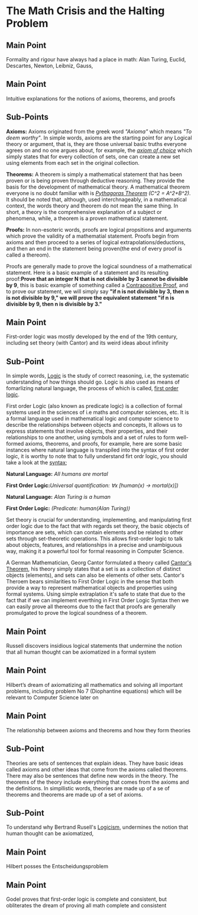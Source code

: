 # The Math Crisis and the Halting Problem


## Main Point
Formality and rigour have always had a place in math: Alan Turing, Euclid, Descartes, Newton, Leibniz, Gauss, 


## Main Point
Intuitive explanations for the notions of axioms, theorems, and proofs

  ## Sub-Points
**Axioms:** Axioms originated from the greek word _"Axioma"_ which means  _"To deem worthy"_. In simple words, axioms are the starting point for any Logical theory or argument, that is, 	they are those universal basic truths everyone agrees on and no one argues about, for example, the _[axiom of choice](https://en.wikipedia.org/wiki/Axiom_of_choice)_ which simply states that 
for every collection of sets, one can create a new set using elements from each set in the original collection.

**Theorems:** A theorem is simply a mathematical statement that has been proven or is being proven through deductive reasoning. They provide the basis for the development of mathematical theory. A mathematical theorem everyone is no doubt familiar with is _[Pythagoras Theorem](https://en.wikipedia.org/wiki/Pythagorean_theorem) (C^2 = A^2+B^2)_. It should be noted that, although, used interchnageably, in a mathematical context, the words theory and theorem do not mean the same thing. In short, a theory is the comprehensive explanation of a subject or phenomena, while, a theorem is a proven mathematical statement. 

**Proofs:** In non-esoteric words, proofs are logical propsitions and arguments which prove the validity of a mathematial statement. Proofs begin from axioms and then proceed to a series of logical extrapolations/deductions, and then an end in the statement being proven(the end of every proof is called a thereom). 

Proofs are generally made to prove the logical soundness of a mathematical statement. Here is a basic example of a statement and its resulting proof:**Prove that an integer N that is not divisible by 3 cannot be divisible by 9**, this is basic example of something called a [Contrapositive Proof](https://en.wikipedia.org/wiki/Proof_by_contrapositive), and to prove our statement, we will simply say  **"if n is not divisible by 3, then n is not divisible by 9," we will prove the equivalent statement "if n is divisible by 9, then n is divisible by 3."**

## Main Point

First-order logic was mostly developed by the end of the 19th century, including set theory (with Cantor) and its weird ideas about infinity

## Sub-Point
In simple words, [Logic](https://en.wikipedia.org/wiki/Logic) is the study of correct reasoning, i.e, the systematic understanding of how things should go. Logic is also used as means of fomarlizing natural language, the process of which is called, [first order logic](https://en.wikipedia.org/wiki/First-order_logic).

First order Logic (also known as predicate logic) is a collection of formal systems used in the sciences of i.e maths and computer sciences, etc. It is a formal language used in mathematical logic and computer science to describe the relationships between objects and concepts, It allows us to express statements that involve objects, their properties, and their relationships to one another, using symbols and a set of rules to form well-formed axioms, theorems, and proofs, for example, here are some basic instances where natural language is transpiled into the syntax of first order logic, it is worthy to note that to fully understand firt ordr logic, you should take a look at the [syntax](https://en.wikipedia.org/wiki/First-order_logic#Syntax); 

**Natural Language:** _All humans are mortal_ 

**First Order Logic:**_Universal quantification: ∀x [human(x) → mortal(x)])_

**Natural Language:** _Alan Turing is a human_

**First Order Logic:** _(Predicate: human(Alan Turing))_

Set theory is crucial for understanding, implementing, and manipulating first order logic due to the fact that with regards set theory, the basic objects of importance are sets, which can contain elements and be related to other sets through set-theoretic operations. This allows first-order logic to talk about objects, features, and relationships in a precise and unambiguous way, making it a powerful tool for formal reasoning in Computer Science.

A German Mathematician, Georg Cantor formulated a theory called [Cantor's Theorem](https://en.wikipedia.org/wiki/Cantor%27s_theorem), his theory simply states that a set is as a collection of distinct objects (elements), and sets can also be elements of other sets. Cantor's Theroem bears similarities to First Order Logic in the sense that both provide a way to represent mathematical objects and properties using formal systems. Using simple extraplation it's safe to state that due to the fact that if we can implement everthing in First Order Logic Syntax then we can easily prove all thereoms due to the fact that proofs are generally promulgated to prove the logical soundness of a theorem. 


## Main Point

Russell discovers insidious logical statements that undermine the notion that all human thought can be axiomatized in a formal system 


## Main Point

Hilbert’s dream of axiomatizing all mathematics and solving all important problems, including problem No 7 (Diophantine equations) which will be relevant to Computer Science later on

## Main Point

The relationship between axioms and theorems and how they form theories

## Sub-Point
Theories are sets of sentences that explain ideas. They have basic ideas called axioms and other ideas that come from the axioms called theorems. There may also be sentences that define new words in the theory. The theorems of the theory include everything that comes from the axioms and the definitions. In simpllistic words, theories are made up of a se of theorems and theorems are made up of a set of axioms. 



## Sub-Point
To understand why Bertrand Rusell's [Logicism](https://en.wikipedia.org/wiki/Logicism), undermines the notion that human thought can be axiomatized,  



## Main Point

Hilbert posses the Entscheidungsproblem




## Main Point

Godel proves that first-order logic is complete and consistent, but obliterates the dream of proving all math complete and consistent

